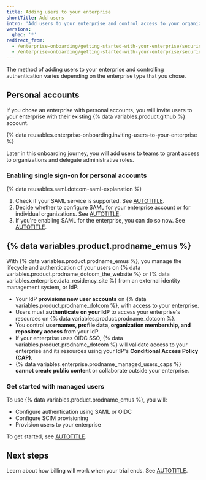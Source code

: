 ```yaml
---
title: Adding users to your enterprise
shortTitle: Add users
intro: 'Add users to your enterprise and control access to your organization''s resources.'
versions:
  ghec: '*'
redirect_from:
  - /enterprise-onboarding/getting-started-with-your-enterprise/securing-enterprise-resources-with-single-sign-on
  - /enterprise-onboarding/getting-started-with-your-enterprise/securing-your-enterprise-with-managed-users
---
```


The method of adding users to your enterprise and controlling authentication varies depending on the enterprise type that you chose.

## Personal accounts

If you chose an enterprise with personal accounts, you will invite users to your enterprise with their existing {% data variables.product.github %} account.

{% data reusables.enterprise-onboarding.inviting-users-to-your-enterprise %}

Later in this onboarding journey, you will add users to teams to grant access to organizations and delegate administrative roles.

### Enabling single sign-on for personal accounts

{% data reusables.saml.dotcom-saml-explanation %}

1. Check if your SAML service is supported. See [AUTOTITLE](/enterprise-cloud@latest/organizations/managing-saml-single-sign-on-for-your-organization/about-identity-and-access-management-with-saml-single-sign-on#supported-saml-services).
1. Decide whether to configure SAML for your enterprise account or for individual organizations. See [AUTOTITLE](/enterprise-cloud@latest/admin/managing-iam/using-saml-for-enterprise-iam/deciding-whether-to-configure-saml-for-your-enterprise-or-your-organizations).
1. If you're enabling SAML for the enterprise, you can do so now. See [AUTOTITLE](/enterprise-cloud@latest/admin/managing-iam/using-saml-for-enterprise-iam/configuring-saml-single-sign-on-for-your-enterprise).

## {% data variables.product.prodname_emus %}

With {% data variables.product.prodname_emus %}, you manage the lifecycle and authentication of your users on {% data variables.product.prodname_dotcom_the_website %} or {% data variables.enterprise.data_residency_site %} from an external identity management system, or IdP:

* Your IdP **provisions new user accounts** on {% data variables.product.prodname_dotcom %}, with access to your enterprise.
* Users must **authenticate on your IdP** to access your enterprise's resources on {% data variables.product.prodname_dotcom %}.
* You control **usernames, profile data, organization membership, and repository access** from your IdP.
* If your enterprise uses OIDC SSO, {% data variables.product.prodname_dotcom %} will validate access to your enterprise and its resources using your IdP's **Conditional Access Policy (CAP)**.
* {% data variables.enterprise.prodname_managed_users_caps %} **cannot create public content** or collaborate outside your enterprise.

### Get started with managed users

To use {% data variables.product.prodname_emus %}, you will:

* Configure authentication using SAML or OIDC
* Configure SCIM provisioning
* Provision users to your enterprise

To get started, see [AUTOTITLE](/enterprise-cloud@latest/admin/managing-iam/understanding-iam-for-enterprises/getting-started-with-enterprise-managed-users).

## Next steps

Learn about how billing will work when your trial ends. See [AUTOTITLE](/enterprise-onboarding/getting-started-with-your-enterprise/about-enterprise-billing).

